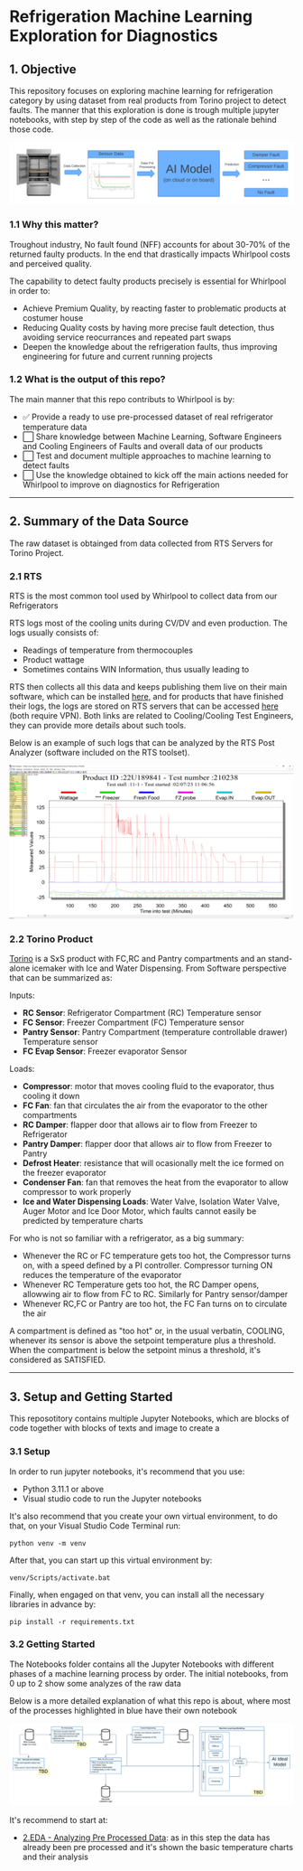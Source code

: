 # Refrigeration Machine Learning Exploration for Diagnostics

## 1. Objective 

This repository focuses on exploring machine learning for refrigeration category by using dataset from real products from Torino project to detect faults. The manner that this exploration is done is trough multiple jupyter notebooks, with step by step of the code as well as the rationale behind those code.

![MLOBJECTIVE](Notebooks\figures\ML_Objective.png)

### 1.1 Why this matter?

Troughout industry, No fault found (NFF) accounts for about 30-70\% of the returned faulty products. In the end that drastically impacts Whirlpool costs and perceived quality.

The capability to detect faulty products precisely is essential for Whirlpool in order to:
 - Achieve Premium Quality, by reacting faster to problematic products at costumer house
 - Reducing Quality costs by having more precise fault detection, thus avoiding service reocurrances and repeated part swaps
 - Deepen the knowledge about the refrigeration faults, thus improving engineering for future and current running projects

### 1.2 What is the output of this repo?

The main manner that this repo contributs to Whirlpool is by:
- ✅ Provide a ready to use pre-processed dataset of real refrigerator temperature data
- ⬜️ Share knowledge between Machine Learning, Software Engineers and Cooling Engineers of Faults and overall data of our products
- ⬜️ Test and document multiple approaches to machine learning to detect faults
- ⬜️ Use the knowledge obtained to kick off the main actions needed for Whirlpool to improve on diagnostics for Refrigeration

***
## 2. Summary of the Data Source

The raw dataset is obtainged from data collected from RTS Servers for Torino Project.

### 2.1 RTS

RTS is the most common tool used by Whirlpool to collect data from our Refrigerators

RTS logs most of the cooling units during CV/DV and even production. The logs usually consists of:
- Readings of temperature from thermocouples
- Product wattage
- Sometimes contains WIN Information, thus usually leading to 

RTS then collects all this data and keeps publishing them live on their main software, which can be installed [here](https://drive.google.com/file/d/1XR1GcppAtwFrlljwIm1m1HZnkwb4ECor/view?usp=share_link), and for products that have finished their logs, the logs are stored on RTS servers that can be accessed [here](http://adc-rtswebp1.na.ad.whirlpool.com/labresults/mainapp.aspx) (both require VPN). Both links are related to Cooling/Cooling Test Engineers, they can provide more details about such tools. 

Below is an example of such logs that can be analyzed by the RTS Post Analyzer (software included on the RTS toolset).

![RTSLOG](Notebooks\figures\RTS_Log.png)

### 2.2 Torino Product

[Torino](https://rm.whirlpool.oncloudone.com/rm/web#action=com.ibm.rdm.web.pages.showArtifact&artifactURI=https%3A%2F%2Frm.whirlpool.oncloudone.com%2Frm%2Fresources%2F_huaXsXzYEemvisFqZmkFAA&vvc.configuration=https%3A%2F%2Frm.whirlpool.oncloudone.com%2Frm%2Fcm%2Fstream%2F_qZzlsCEkEea1esD_TUzLUg&componentURI=https%3A%2F%2Frm.whirlpool.oncloudone.com%2Frm%2Frm-projects%2F_qYFucSEkEea1esD_TUzLUg%2Fcomponents%2F_qZvUQCEkEea1esD_TUzLUg) is a SxS product with FC,RC and Pantry compartments and an stand-alone icemaker with Ice and Water Dispensing.
From Software perspective that can be summarized as:

Inputs:
- **RC Sensor**: Refrigerator Compartment (RC) Temperature sensor
- **FC Sensor**: Freezer Compartment (FC) Temperature sensor
- **Pantry Sensor**: Pantry Compartment (temperature controllable drawer) Temperature sensor
- **FC Evap Sensor**: Freezer evaporator Sensor

Loads:
- **Compressor**: motor that moves cooling fluid to the evaporator, thus cooling it down
- **FC Fan**: fan that circulates the air from the evaporator to the other compartments
- **RC Damper**: flapper door that allows air to flow from Freezer to Refrigerator
- **Pantry Damper**: flapper door that allows air to flow from Freezer to Pantry
- **Defrost Heater**: resistance that will ocasionally melt the ice formed on the freezer evaporator
- **Condenser Fan**: fan that removes the heat from the evaporator to allow compressor to work properly
- **Ice and Water Dispensing Loads**: Water Valve, Isolation Water Valve, Auger Motor and Ice Door Motor, which faults cannot easily be predicted by temperature charts

For who is not so familiar with a refrigerator, as a big summary:
- Whenever the RC or FC temperature gets too hot, the Compressor turns on, with a speed defined by a PI controller. Compressor turning ON reduces the temperature of the evaporator
- Whenever RC Temperature gets too hot, the RC Damper opens, allowwing air to flow from FC to RC. Similarly for Pantry sensor/damper
- Whenever RC,FC or Pantry are too hot, the FC Fan turns on to circulate the air

A compartment is defined as "too hot" or, in the usual verbatin, COOLING, whenever its sensor is above the setpoint temperature plus a threshold. When the compartment is below the setpoint minus a threshold, it's considered as SATISFIED.

***
## 3. Setup and Getting Started

This reposotitory contains multiple Jupyter Notebooks, which are blocks of code together with blocks of texts and image to create a 

### 3.1 Setup
In order to run jupyter notebooks, it's recommend that you use:
- Python 3.11.1 or above
- Visual studio code to run the Jupyter notebooks

It's also recommend that you create your own virtual environment, to do that, on your Visual Studio Code Terminal run:
```console
python venv -m venv
```

After that, you can start up this virtual environment by:
```console
venv/Scripts/activate.bat
```

Finally, when engaged on that venv, you can install all the necessary libraries in advance by:
```console
pip install -r requirements.txt
```


### 3.2 Getting Started
The Notebooks folder contains all the Jupyter Notebooks with different phases of a machine learning process by order. The initial notebooks, from 0 up to 2 show some analyzes of the raw data 

Below is a more detailed explanation of what this repo is about, where most of the processes highlighted in blue have their own notebook

![title](Notebooks\figures\Detailed_Pipeline.png)


It's recommend to start at:
- [2.EDA - Analyzing Pre Processed Data](Notebooks\2.EDA-Analyzing_Pre_Processed.ipynb): as in this step the data has already been pre processed and it's shown the basic temperature charts and their analysis

